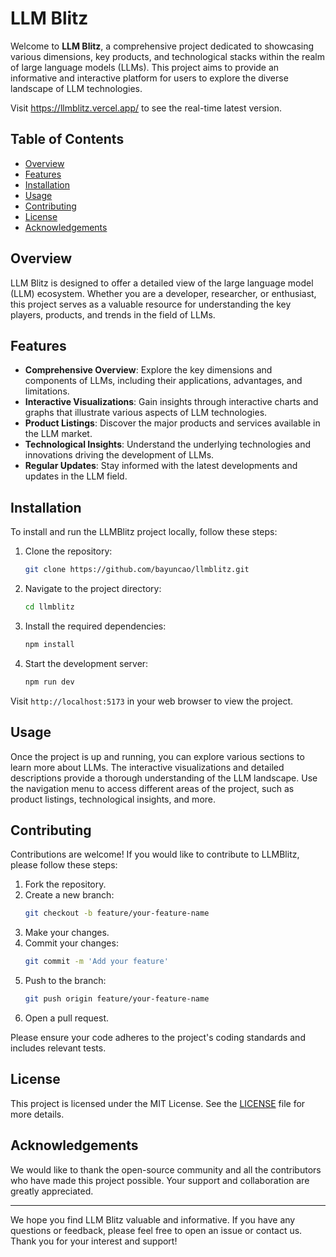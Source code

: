 # LLM Blitz

Welcome to **LLM Blitz**, a comprehensive project dedicated to showcasing various dimensions, key products, and technological stacks within the realm of large language models (LLMs). This project aims to provide an informative and interactive platform for users to explore the diverse landscape of LLM technologies.

Visit https://llmblitz.vercel.app/ to see the real-time latest version.

## Table of Contents

- [Overview](#overview)
- [Features](#features)
- [Installation](#installation)
- [Usage](#usage)
- [Contributing](#contributing)
- [License](#license)
- [Acknowledgements](#acknowledgements)

## Overview

LLM Blitz is designed to offer a detailed view of the large language model (LLM) ecosystem. Whether you are a developer, researcher, or enthusiast, this project serves as a valuable resource for understanding the key players, products, and trends in the field of LLMs.

## Features

- **Comprehensive Overview**: Explore the key dimensions and components of LLMs, including their applications, advantages, and limitations.
- **Interactive Visualizations**: Gain insights through interactive charts and graphs that illustrate various aspects of LLM technologies.
- **Product Listings**: Discover the major products and services available in the LLM market.
- **Technological Insights**: Understand the underlying technologies and innovations driving the development of LLMs.
- **Regular Updates**: Stay informed with the latest developments and updates in the LLM field.

## Installation

To install and run the LLMBlitz project locally, follow these steps:

1. Clone the repository:

   ```bash
   git clone https://github.com/bayuncao/llmblitz.git
   ```

2. Navigate to the project directory:

   ```bash
   cd llmblitz
   ```

3. Install the required dependencies:

   ```bash
   npm install
   ```

4. Start the development server:
   ```bash
   npm run dev
   ```

Visit `http://localhost:5173` in your web browser to view the project.

## Usage

Once the project is up and running, you can explore various sections to learn more about LLMs. The interactive visualizations and detailed descriptions provide a thorough understanding of the LLM landscape. Use the navigation menu to access different areas of the project, such as product listings, technological insights, and more.

## Contributing

Contributions are welcome! If you would like to contribute to LLMBlitz, please follow these steps:

1. Fork the repository.
2. Create a new branch:
   ```bash
   git checkout -b feature/your-feature-name
   ```
3. Make your changes.
4. Commit your changes:
   ```bash
   git commit -m 'Add your feature'
   ```
5. Push to the branch:
   ```bash
   git push origin feature/your-feature-name
   ```
6. Open a pull request.

Please ensure your code adheres to the project's coding standards and includes relevant tests.

## License

This project is licensed under the MIT License. See the [LICENSE](LICENSE) file for more details.

## Acknowledgements

We would like to thank the open-source community and all the contributors who have made this project possible. Your support and collaboration are greatly appreciated.

---

We hope you find LLM Blitz valuable and informative. If you have any questions or feedback, please feel free to open an issue or contact us. Thank you for your interest and support!
